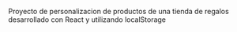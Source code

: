 Proyecto de personalizacion de productos de una tienda de regalos desarrollado con React y utilizando localStorage

